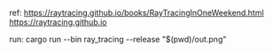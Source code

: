 ref:
https://raytracing.github.io/books/RayTracingInOneWeekend.html
https://raytracing.github.io

run:
cargo run --bin ray_tracing --release "$(pwd)/out.png"